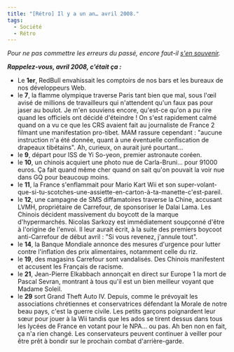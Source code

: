 ```yaml
---
title: "[Rétro] Il y a un an… avril 2008."
tags:
  - Société
  - Rétro
---
```


_Pour ne pas commettre les erreurs du passé, encore faut-il [s'en souvenir](/?s=[R%C3%A9tro])._

_**Rappelez-vous, avril 2008, c'était ça&nbsp;:**_

*   Le **1er**, RedBull envahissait les comptoirs de nos bars et les bureaux de nos développeurs Web.
*   le **7**, la flamme olympique traverse Paris tant bien que mal, sous l'œil avisé de millions de travailleurs qui n'attendent qu'un faux pas pour jaser au boulot. Je m'en souviens encore, qu'est-ce qu'on a pu rire quand les officiels ont décidé d'éteindre&nbsp;! On s'est rapidement calmé quand on a vu ce que les CRS avaient fait au journaliste de France 2 filmant une manifestation pro-tibet. MAM rassure cependant&nbsp;: "aucune instruction n'a été donnée, quant à une éventuelle confiscation de drapeaux tibétains". Ah, curieux, on aurait juré pourtant…
*   le **9**, départ pour ISS de Yi So-yeon, premier astronaute coréen.
*   le **10**, un chinois acquiert une photo nue de Carla-Bruni… pour 91000 euros. Ça fait quand même cher quand on sait qu'on pouvait la voir nue dans GQ pour beaucoup moins.
*   le **11**, la France s'enflammait pour Mario Kart Wii et son super-volant-que-si-tu-scotches-une-assiette-en-carton-à-ta-manette-c'est-pareil.
*   le **12**, une campagne de SMS diffamatoires traverse la Chine, accusant LVMH, propriétaire de Carrefour, de sponsoriser le Dalai Lama. Les Chinois décident massivement du boycott de la marque d'hypermarchés. Nicolas Sarkozy est immédiatement soupçonné d'être à l'origine de l'envoi. Il leur aurait écrit, à la suite des premiers boycoot anti-Carrefour de début avril&nbsp;: "Si vous revenez, j'annule tout".
*   le **14**, la Banque Mondiale annonce des mesures d'urgence pour lutter contre l'inflation des prix alimentaires, notamment celle du riz.
*   le **19**, des magasins Carrefour sont vandalisés. Des Chinois manifestent et accusent les Français de racisme.
*   le **21**, Jean-Pierre Elkabbach annonçait en direct sur Europe 1 la mort de Pascal Sevran, montrant à tous qu'il est un bien meilleur voyant que Madame Soleil.
*   le **29** sort Grand Theft Auto IV. Depuis, comme le prévoyait les associations chrétiennes et conservatrices défendant la Morale de notre beau pays, c'est la guerre civile. Les petits garçons poignardent leur sœur pour jouer à la Wii tandis que les ados se tirent dessus dans tous les lycées de France en votant pour le NPA… ou pas. Ah ben non en fait, ça n'a rien changé. Les conservateurs peuvent continuer à veiller pour être prêt à bondir sur le prochain combat d'arrière-garde.